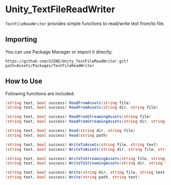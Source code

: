 # Unity_TextFileReadWriter

``TextFileReadWriter`` provides simple functions to read/write text from/to file.

## Importing

You can use Package Manager or import it directly.

```
https://github.com/XJINE/Unity_TextFileReadWriter.git?path=Assets/Packages/TextFileReadWriter
```

## How to Use

Following functions are included.

```csharp
(string text, bool success) ReadFromAssets(string file)
(string text, bool success) ReadFromAssets(string dir, string file)

(string text, bool success) ReadFromStreamingAssets(string file)
(string text, bool success) ReadFromStreamingAssets(string dir, string file)

(string text, bool success) Read(string dir, string file)
(string text, bool success) Read(string path)

(string text, bool success) WriteToAssets(string file, string text)
(string text, bool success) WriteToAssets(string dir, string file, string text)

(string text, bool success) WriteToStreamingAssets(string file, string text)
(string text, bool success) WriteToStreamingAssets(string dir, string file, string text)

(string text, bool success) Write(string dir, string file, string text)
(string text, bool success) Write(string path, string text)
```
